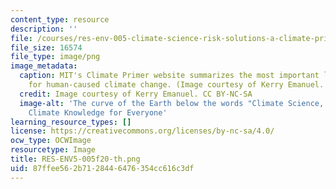 ```yaml
---
content_type: resource
description: ''
file: /courses/res-env-005-climate-science-risk-solutions-a-climate-primer/87ffee562b7128446476354cc616c3df_RES-ENV5-005f20-th.png
file_size: 16574
file_type: image/png
image_metadata:
  caption: MIT's Climate Primer website summarizes the most important lines of evidence
    for human-caused climate change. (Image courtesy of Kerry Emanuel. CC BY-NC-SA).
  credit: Image courtesy of Kerry Emanuel. CC BY-NC-SA
  image-alt: 'The curve of the Earth below the words "Climate Science, Risk & Solutions:
    Climate Knowledge for Everyone'
learning_resource_types: []
license: https://creativecommons.org/licenses/by-nc-sa/4.0/
ocw_type: OCWImage
resourcetype: Image
title: RES-ENV5-005f20-th.png
uid: 87ffee56-2b71-2844-6476-354cc616c3df
---
```

